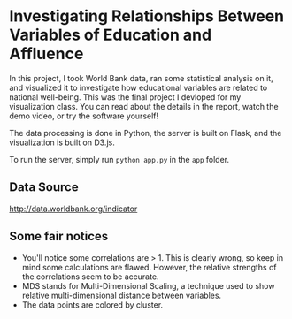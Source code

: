 # Investigating Relationships Between Variables of Education and Affluence
In this project, I took World Bank data, ran some statistical analysis on it, and visualized it to investigate how educational variables
are related to national well-being. This was the final project I devloped for my visualization class.
You can read about the details in the report, watch the demo video, or try the software yourself!

The data processing is done in Python, the server is built on Flask, and the visualization is built on D3.js.

To run the server, simply run `python app.py` in the `app` folder.

## Data Source
http://data.worldbank.org/indicator

## Some fair notices
- You'll notice some correlations are > 1. This is clearly wrong, so keep in mind some calculations are flawed.
However, the relative strengths of the correlations seem to be accurate.
- MDS stands for Multi-Dimensional Scaling, a technique used to show relative multi-dimensional distance between variables.
- The data points are colored by cluster.
